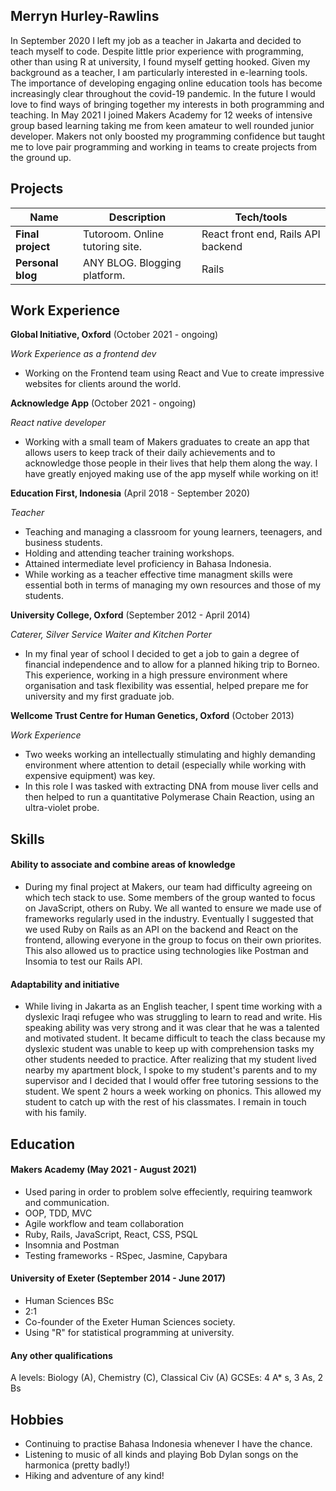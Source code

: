## Merryn Hurley-Rawlins

In September 2020 I left my job as a teacher in Jakarta and decided to teach myself to code. Despite little prior experience with programming, other than using R at university, I found myself getting hooked. Given my background as a teacher, I am particularly interested in e-learning tools. The importance of developing engaging online education tools has become increasingly clear throughout the covid-19 pandemic. In the future I would love to find ways of bringing together my interests in both programming and teaching. 
In May 2021 I joined Makers Academy for 12 weeks of intensive group based learning taking me from keen amateur to well rounded junior developer. Makers not only boosted my programming confidence but taught me to love pair programming and working in teams to create projects from the ground up. 


## Projects

| Name                         | Description                    | Tech/tools                         |
| ---------------------------- | ------------------------------ | ---------------------------------- |
| **Final project**            | Tutoroom. Online tutoring site.| React front end, Rails API backend |
| **Personal blog**            | ANY BLOG. Blogging platform.   | Rails                              |

## Work Experience

**Global Initiative, Oxford** (October 2021 - ongoing)

_Work Experience as a frontend dev_
- Working on the Frontend team using React and Vue to create impressive websites for clients around the world.

**Acknowledge App** (October 2021 - ongoing)

_React native developer_
- Working with a small team of Makers graduates to create an app that allows users to keep track of their daily achievements and to acknowledge those people in their lives that help them along the way. I have greatly enjoyed making use of the app myself while working on it! 

**Education First, Indonesia** (April 2018 - September 2020)  

_Teacher_
- Teaching and managing a classroom for young learners, teenagers, and business students. 
- Holding and attending teacher training workshops.
- Attained intermediate level proficiency in Bahasa Indonesia.
- While working as a teacher effective time managment skills were essential both in terms of managing my own resources and those of my students. 

**University College, Oxford** (September 2012 - April 2014)  

_Caterer, Silver Service Waiter and Kitchen Porter_
- In my final year of school I decided to get a job to gain a degree of financial independence and to allow for a planned hiking trip to Borneo. This experience, working in a high pressure environment where organisation and task flexibility was essential, helped prepare me for university and my first graduate job.  

**Wellcome Trust Centre for Human Genetics, Oxford** (October 2013)

_Work Experience_
- Two weeks working an intellectually stimulating and highly demanding environment where attention to detail (especially while working with expensive equipment) was key.
- In this role I was tasked with extracting DNA from mouse liver cells and then helped to run a quantitative Polymerase Chain Reaction, using an ultra-violet probe. 

## Skills

#### Ability to associate and combine areas of knowledge 

- During my final project at Makers, our team had difficulty agreeing on which tech stack to use. Some members of the group wanted to focus on JavaScript, others on Ruby. We all wanted to ensure we made use of frameworks regularly used in the industry. Eventually I suggested that we used Ruby on Rails as an API on the backend and React on the frontend, allowing everyone in the group to focus on their own priorites. This also allowed us to practice using technologies like Postman and Insomia to test our Rails API. 

#### Adaptability and initiative

- While living in Jakarta as an English teacher, I spent time working with a dyslexic Iraqi refugee who was struggling to learn to read and write. His speaking ability was very strong and it was clear that he was a talented and motivated student. It became difficult to teach the class because my dyslexic student was unable to keep up with comprehension tasks my other students needed to practice. After realizing that my student lived nearby my apartment block, I spoke to my student's parents and to my supervisor and I decided that I would offer free tutoring sessions to the student. We spent 2 hours a week working on phonics. This allowed my student to catch up with the rest of his classmates. I remain in touch with his family.

## Education

#### Makers Academy (May 2021 - August 2021)
- Used paring in order to problem solve effeciently, requiring teamwork and communication.
- OOP, TDD, MVC
- Agile workflow and team collaboration
- Ruby, Rails, JavaScript, React, CSS, PSQL 
- Insomnia and Postman
- Testing frameworks - RSpec, Jasmine, Capybara

#### University of Exeter (September 2014 - June 2017)

- Human Sciences BSc
- 2:1
- Co-founder of the Exeter Human Sciences society. 
- Using "R" for statistical programming at university. 

#### Any other qualifications

A levels: Biology (A), Chemistry (C), Classical Civ (A)
GCSEs: 4 A* s, 3 As, 2 Bs

## Hobbies

- Continuing to practise Bahasa Indonesia whenever I have the chance.
- Listening to music of all kinds and playing Bob Dylan songs on the harmonica (pretty badly!)
- Hiking and adventure of any kind! 


